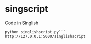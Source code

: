 # singscript
Code in Singlish

```. venv/bin/activate
python singlishscript.py```
http://127.0.0.1:5000/singlishscript
